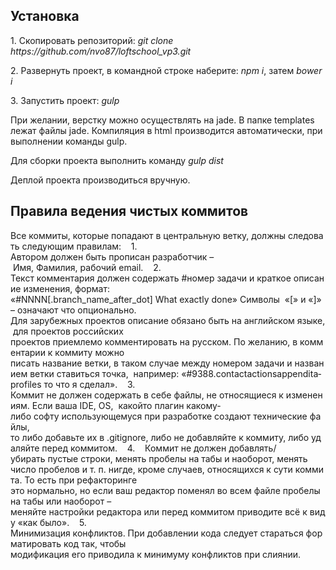 <h2>Установка</h2>
<p>1. Скопировать репозиторий: <i>git clone https://github.com/nvo87/loftschool_vp3.git</i></p>
<p>2. Развернуть проект, в командной строке наберите: <i>npm i</i>, затем  <i>bower i</i></p>
<p>3. Запустить проект: <i>gulp</i></p>

При желании, верстку можно осуществлять на jade. В папке templates лежат файлы jade. Компиляция в html производится автоматически, при выполнении команды gulp.

Для сборки проекта выполнить команду <i>gulp dist</i>

Деплой проекта производиться вручную.

<h2>​Правила ведения чистых коммитов</h2>
<p>Все коммиты, которые попадают в центральную ветку, должны следовать следующим правилам: 
 
1. ​    ​
Автором должен быть прописан разработчик – Имя, Фамилия, рабочий e­mail. 
 
2. ​   ​
Текст комментария должен содержать #номер задачи и краткое описание изменения, формат: 
«#NNNN[.branch_name_after_dot] What exactly done» Символы  «[» и «]» – означают что опционально. 
Для зарубежных проектов описание обязано быть на английском языке, для проектов российских 
проектов приемлемо комментировать на русском. По желанию, в комментарии к коммиту можно 
писать название ветки, в таком случае между номером задачи и названием ветки ставиться точка, 
например: «#9388.contact­actions­append­ita­profiles то что я сделал». 
 
3. ​   ​
Коммит не должен содержать в себе файлы, не относящиеся к изменениям. Если ваша IDE, OS, 
какой­то плагин какому­либо софту использующемуся при разработке создают технические файлы, 
то либо добавьте их в .gitignore, либо не добавляйте к коммиту, либо удаляйте перед коммитом. 
 
4. ​   ​
Коммит не должен добавлять/убирать пустые строки, менять пробелы на табы и наоборот, менять 
число пробелов и т. п. нигде, кроме случаев, относящихся к сути коммита. То есть при рефакторинге 
это нормально, но если ваш редактор поменял во всем файле пробелы на табы или наоборот – 
меняйте настройки редактора или перед коммитом приводите всё к виду «как было». 
 
5. ​   ​
Минимизация конфликтов. При добавлении кода следует стараться форматировать код так, чтобы 
модификация его приводила к минимуму конфликтов при слиянии.</p>
